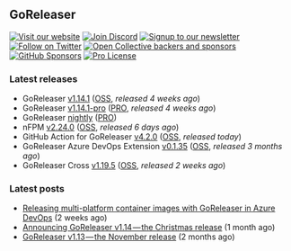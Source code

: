 ## GoReleaser

[![Visit our website](https://img.shields.io/badge/website-4285F4?style=for-the-badge&logo=googlechrome&logoColor=white)](https://goreleaser.com)
[![Join Discord](https://img.shields.io/badge/Discord-5865F2?style=for-the-badge&logo=discord&logoColor=white)](https://discord.gg/RGEBtg8vQ6)
[![Signup to our newsletter](https://img.shields.io/badge/news-E15718?style=for-the-badge&logo=revue&logoColor=white)](https://www.getrevue.co/profile/goreleaser)
[![Follow on Twitter](https://img.shields.io/badge/twitter-1DA1F2?style=for-the-badge&logo=twitter&logoColor=white)](https://twitter.com/goreleaser)
[![Open Collective backers and sponsors](https://img.shields.io/opencollective/all/goreleaser?logo=opencollective&style=for-the-badge)](https://opencollective.com/goreleaser)
[![GitHub Sponsors](https://img.shields.io/github/sponsors/caarlos0?logo=github&style=for-the-badge)](https://github.com/sponsors/caarlos0)
[![Pro License](https://img.shields.io/badge/pro_license-36A9AE?style=for-the-badge&logo=gumroad&logoColor=white)](https://goreleaser.com/pro)

### Latest releases
- GoReleaser [v1.14.1](https://github.com/goreleaser/goreleaser/releases/tag/v1.14.1) ([OSS](https://github.com/goreleaser/goreleaser), _released 4 weeks ago_)
- GoReleaser [v1.14.1-pro](https://github.com/goreleaser/goreleaser-pro/releases/tag/v1.14.1-pro) ([PRO](https://goreleaser.com/pro), _released 4 weeks ago_)
- GoReleaser [nightly](https://github.com/goreleaser/goreleaser-pro/releases/tag/nightly) ([PRO](https://goreleaser.com/pro))
- nFPM [v2.24.0](https://github.com/goreleaser/nfpm/releases/tag/v2.24.0) ([OSS](https://nfpm.goreleaser.com), _released 6 days ago_)
- GitHub Action for GoReleaser [v4.2.0](https://github.com/goreleaser/goreleaser-action/releases/tag/v4.2.0) ([OSS](https://github.com/goreleaser/goreleaser-action), _released today_)
- GoReleaser Azure DevOps Extension [v0.1.35](https://github.com/goreleaser/goreleaser-azure-devops-extension/releases/tag/v0.1.35) ([OSS](https://github.com/goreleaser/goreleaser-azure-devops-extension), _released 3 months ago_)
- GoReleaser Cross [v1.19.5](https://github.com/goreleaser/goreleaser-cross/releases/tag/v1.19.5) ([OSS](https://github.com/goreleaser/goreleaser-cross), _released 2 weeks ago_)


### Latest posts
- [Releasing multi-platform container images with GoReleaser in Azure DevOps](https://blog.goreleaser.com/releasing-multi-platform-container-images-with-goreleaser-in-azure-devops-d8916df4250a?source=rss----17aa0cbd263f---4) (2 weeks ago)
- [Announcing GoReleaser v1.14 — the Christmas release](https://blog.goreleaser.com/announcing-goreleaser-v1-14-the-christmas-release-66923260188c?source=rss----17aa0cbd263f---4) (1 month ago)
- [GoReleaser v1.13 — the November release](https://blog.goreleaser.com/goreleaser-v1-13-the-november-release-488dc17a55a0?source=rss----17aa0cbd263f---4) (2 months ago)
